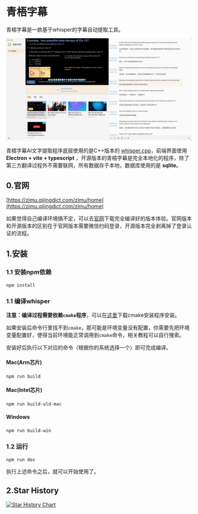 # 青梧字幕

青梧字幕是一款基于whisper的字幕自动提取工具。

![](./main-preview.jpg)

青梧字幕AI文字提取程序底层使用的是C++版本的 [whisper.cpp](https://github.com/ggerganov/whisper.cpp)，前端界面使用 **Electron + vite + typescript** ，开源版本的青梧字幕是完全本地化的程序，除了第三方翻译过程外不需要联网，所有数据存于本地，数据库使用的是 **sqlite**。

## 0.官网

[https://zimu.qijingdict.com/zimu/home](https://zimu.qijingdict.com/zimu/home)

如果觉得自己编译环境搞不定，可以去[官网](https://zimu.qijingdict.com/zimu/download-software)下载完全编译好的版本体验。官网版本和开源版本的区别在于官网版本需要微信扫码登录，开源版本完全剥离掉了登录认证的流程。

## 1.安装


### 1.1 安装npm依赖

```
npm install
```


### 1.1 编译whisper


**注意：编译过程需要依赖`cmake`程序**，可以在[这里](https://cmake.org/download/)下载cmake安装程序安装。

如果安装后命令行里找不到`cmake`，那可能是环境变量没有配置，你需要先把环境变量配置好，使得当前环境能正常调用到`cmake`命令，相关教程可以自行搜索。

安装好后执行以下对应的命令（根据你的系统选择一个）即可完成编译。


#### Mac(Arm芯片)

```npm run build```

#### Mac(Intel芯片)

```npm run build-old-mac```

#### Windows

```npm run build-win```


### 1.2 运行

```
npm run dev
```

执行上述命令之后，就可以开始使用了。


## 2.Star History

[![Star History Chart](https://api.star-history.com/svg?repos=melon/qingwu-zimu&type=Date)](https://api.star-history.com/svg?repos=melon/qingwu-zimu&type=Date)


